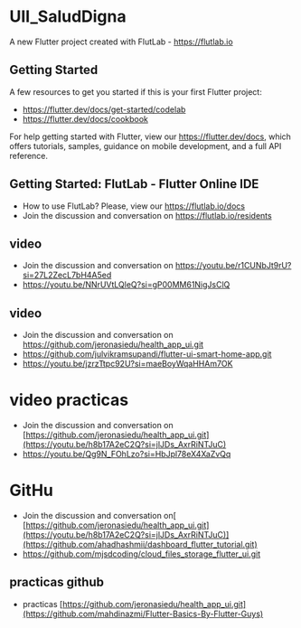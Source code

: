 # UII_SaludDigna

A new Flutter project created with FlutLab - https://flutlab.io

## Getting Started

A few resources to get you started if this is your first Flutter project:

- https://flutter.dev/docs/get-started/codelab
- https://flutter.dev/docs/cookbook

For help getting started with Flutter, view our
https://flutter.dev/docs, which offers tutorials,
samples, guidance on mobile development, and a full API reference.

## Getting Started: FlutLab - Flutter Online IDE

- How to use FlutLab? Please, view our https://flutlab.io/docs
- Join the discussion and conversation on https://flutlab.io/residents

## video
- Join the discussion and conversation on https://youtu.be/r1CUNbJt9rU?si=27L2ZecL7bH4A5ed
- https://youtu.be/NNrUVtLQleQ?si=gP00MM61NigJsClQ

## video
- Join the discussion and conversation on https://github.com/jeronasiedu/health_app_ui.git
- https://github.com/julvikramsupandi/flutter-ui-smart-home-app.git
- https://youtu.be/jzrzTtpc92U?si=maeBoyWqaHHAm7OK

# video practicas
- Join the discussion and conversation on [https://github.com/jeronasiedu/health_app_ui.git](https://youtu.be/h8b17A2eC2Q?si=jlJDs_AxrRiNTJuC)
- https://youtu.be/Qg9N_FOhLzo?si=HbJpl78eX4XaZvQq

# GitHu
- Join the discussion and conversation on[ [https://github.com/jeronasiedu/health_app_ui.git](https://youtu.be/h8b17A2eC2Q?si=jlJDs_AxrRiNTJuC)](https://github.com/ahadhashmii/dashboard_flutter_tutorial.git)
- https://github.com/mjsdcoding/cloud_files_storage_flutter_ui.git

## practicas github
- practicas [https://github.com/jeronasiedu/health_app_ui.git](https://github.com/mahdinazmi/Flutter-Basics-By-Flutter-Guys)

